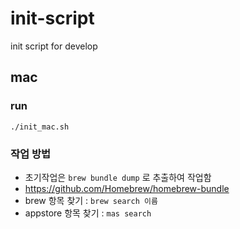 # init-script
init script for develop

## mac

### run 
`./init_mac.sh`

### 작업 방법
- 초기작업은 `brew bundle dump` 로 추출하여 작업함
- https://github.com/Homebrew/homebrew-bundle
- brew 항목 찾기 : `brew search 이름`
- appstore 항목 찾기 : `mas search`
